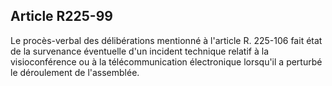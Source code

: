 Article R225-99
----
Le procès-verbal des délibérations mentionné à l'article R. 225-106 fait état de
la survenance éventuelle d'un incident technique relatif à la visioconférence ou
à la télécommunication électronique lorsqu'il a perturbé le déroulement de
l'assemblée.
